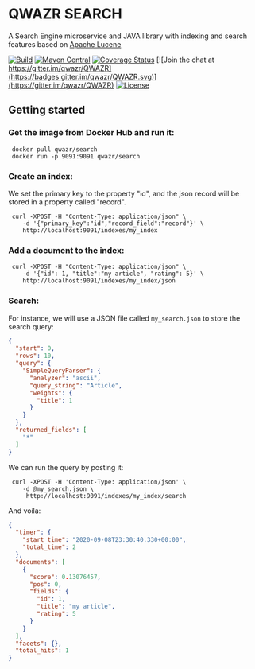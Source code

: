 QWAZR SEARCH
============

A Search Engine microservice and JAVA library with indexing and search features based on
[Apache Lucene](https://lucene.apache.org/core/)

[![Build](https://github.com/qwazr/search/actions/workflows/build-linux-master.yml/badge.svg)](https://github.com/qwazr/search/actions/workflows/build-linux-master.yml)
[![Maven Central](https://maven-badges.herokuapp.com/maven-central/com.qwazr/qwazr-search/badge.svg)](https://maven-badges.herokuapp.com/maven-central/com.qwazr/qwazr-search)
[![Coverage Status](https://coveralls.io/repos/github/qwazr/search/badge.svg?branch=master)](https://coveralls.io/repos/github/qwazr/search)
[![Join the chat at https://gitter.im/qwazr/QWAZR](https://badges.gitter.im/qwazr/QWAZR.svg)](https://gitter.im/qwazr/QWAZR)
[![License](https://img.shields.io/badge/license-Apache%202.0-blue.svg)](https://opensource.org/licenses/Apache-2.0)


Getting started
---------------

### Get the image from Docker Hub and run it:

     docker pull qwazr/search 
     docker run -p 9091:9091 qwazr/search

### Create an index:

We set the primary key to the property "id", and the json record will be stored in a property called "record".

     curl -XPOST -H "Content-Type: application/json" \
        -d '{"primary_key":"id","record_field":"record"}' \
        http://localhost:9091/indexes/my_index

### Add a document to the index:

     curl -XPOST -H "Content-Type: application/json" \
        -d '{"id": 1, "title":"my article", "rating": 5}' \
        http://localhost:9091/indexes/my_index/json

### Search:

For instance, we will use a JSON file called `my_search.json` to store the search query:

```json
{
  "start": 0,
  "rows": 10,
  "query": {
    "SimpleQueryParser": {
      "analyzer": "ascii",
      "query_string": "Article",
      "weights": {
        "title": 1
      }
    }
  },
  "returned_fields": [
    "*"
  ]
}
```

We can run the query by posting it:

     curl -XPOST -H 'Content-Type: application/json' \
        -d @my_search.json \
         http://localhost:9091/indexes/my_index/search

And voila:

```json
{
  "timer": {
    "start_time": "2020-09-08T23:30:40.330+00:00",
    "total_time": 2
  },
  "documents": [
    {
      "score": 0.13076457,
      "pos": 0,
      "fields": {
        "id": 1,
        "title": "my article",
        "rating": 5
      }
    }
  ],
  "facets": {},
  "total_hits": 1
}    
```
